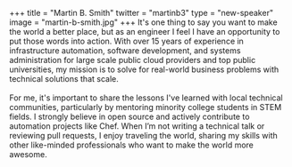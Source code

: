 +++
title = "Martin B. Smith"
twitter = "martinb3"
type = "new-speaker"
image = "martin-b-smith.jpg"
+++
It's one thing to say you want to make the world a better place, but as an engineer I feel I have an opportunity to put those words into action. With over 15 years of experience in infrastructure automation, software development, and systems administration for large scale public cloud providers and top public universities, my mission is to solve for real-world business problems with technical solutions that scale.<br><br>For me, it's important to share the lessons I've learned with local technical communities, particularly by mentoring minority college students in STEM fields. I strongly believe in open source and actively contribute to automation projects like Chef. When I’m not writing a technical talk or reviewing pull requests, I enjoy traveling the world, sharing my skills with other like-minded professionals who want to make the world more awesome.